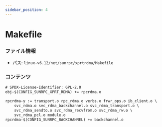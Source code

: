 ```yaml
---
sidebar_position: 4
---
```

# Makefile

### ファイル情報

- パス: `linux-v6.12/net/sunrpc/xprtrdma/Makefile`

### コンテンツ

```txt
# SPDX-License-Identifier: GPL-2.0
obj-$(CONFIG_SUNRPC_XPRT_RDMA) += rpcrdma.o

rpcrdma-y := transport.o rpc_rdma.o verbs.o frwr_ops.o ib_client.o \
	svc_rdma.o svc_rdma_backchannel.o svc_rdma_transport.o \
	svc_rdma_sendto.o svc_rdma_recvfrom.o svc_rdma_rw.o \
	svc_rdma_pcl.o module.o
rpcrdma-$(CONFIG_SUNRPC_BACKCHANNEL) += backchannel.o

```
